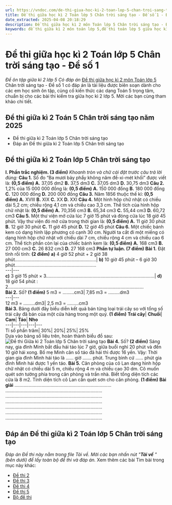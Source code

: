 ```yaml
---
url: https://vndoc.com/de-thi-giua-hoc-ki-2-toan-lop-5-chan-troi-sang-tao-de-so-1-336564
title: Đề thi giữa học kì 2 Toán lớp 5 Chân trời sáng tạo - Đề số 1 - Đề ôn tập giữa kì 2 lớp 5 Có đáp án - VnDoc.com
date_extracted: 2025-04-08 20:18:29
description: Đề thi giữa học kì 2 môn Toán lớp 5 Chân trời sáng tạo - Đề số 1 có đáp án là đề ôn tập cho các em học sinh tham khảo, củng cố kiến thức chuẩn bị cho bài thi giữa học kì 2 lớp 5.
keywords: đề thi giữa kì 2 môn toán lớp 5,đề thi toán lớp 5 giữa học kì 2,đề thi giữa kì 2 lớp 5 môn toán,đề thi giữa kì 2 toán 5,Đề thi giữa học kì 2 môn toán lớp 5,Đề kiểm tra học kì 2 lớp 5,đề thi giữa học kì 2 lớp 5,ôn thi giữa học kì 2 môn toán lớp 5,đề thi học kì 2 lớp 5,đề thi học kì 2 lớp 5 môn toán,Đề thi giữa học kì 2 lớp 5 môn Toán có đáp án,đề kiểm tra giữa kì 2 lớp 5,Đề thi giữa học kì 2 môn Toán lớp 5 Chân trời sáng tạo,Đề thi giữa kì 2 Toán 5 Chân trời sáng tạo
---
```


# Đề thi giữa học kì 2 Toán lớp 5 Chân trời sáng tạo - Đề số 1
 _Đề ôn tập giữa kì 2 lớp 5 Có đáp án_
[Đề thi giữa học kì 2 môn Toán lớp 5](<https://vndoc.com/de-thi-giua-ki-2-lop-5-mon-toan>) Chân trời sáng tạo - Đề số 1 có đáp án là tài liệu được biên soạn dành cho các em học sinh ôn tập, củng cố kiến thức các dạng Toán 5 trọng tâm, chuẩn bị cho các bài thi kiểm tra giữa học kì 2 lớp 5. Mời các bạn cùng tham khảo chi tiết.
## Đề thi giữa kì 2 Toán 5 Chân trời sáng tạo năm 2025
  * Đề thi giữa kì 2 Toán lớp 5 Chân trời sáng tạo
  * Đáp án Đề thi giữa kì 2 Toán lớp 5 Chân trời sáng tạo

## **Đề thi giữa kì 2 Toán lớp 5 Chân trời sáng tạo**
**I. Phần trắc nghiệm. \(3 điểm\)**
_Khoanh tròn và chữ cái đặt trước câu trả lời đúng:_
**Câu 1.** Số đo “Ba mươi bảy phẩy không năm đề-xi-mét khối” được viết là: **\(0,5 điểm\)**
**A.** 37,05 dm2
**B.** 37,5 dm3
**C.** 37,05 dm3
**D.** 30,75 dm3
**Câu 2.** 1,2% của 15 000 000 đồng là: **\(0,5 điểm\)**
**A.** 150 000 đồng
**B.** 180 000 đồng
**C.** 120 000 đồng
**D.** 200 000 đồng
**Câu 3.** Năm 1856 thuộc thế kỉ: **\(0,5 điểm\)**
**A.** XVIII
**B.** XIX
**C.** XX
**D.** XXI
**Câu 4.** Một hình hộp chữ nhật có chiều dài 5,2 cm; chiều rộng 4,1 cm và chiều cao 3,3 cm. Thể tích của hình hộp chữ nhật là: **\(0,5 điểm\)**
**A.** 70,356 cm3
**B.** 65,34 cm3
**C.** 55,44 cm3
**D.** 60,72 cm3
**Câu 5.** Một thư viện mở cửa lúc 7 giờ 15 phút và đóng cửa lúc 18 giờ 45 phút. Vậy thư viện đó mở cửa trong thời gian là: **\(0,5 điểm\)**
**A.** 11 giờ 30 phút
**B.** 12 giờ 30 phút
**C.** 11 giờ 45 phút
**D.** 12 giờ 45 phút
**Câu 6.** Một chiếc bánh kem có dạng hình lập phương có cạnh 30 cm. Người ta cắt đi một miếng có dạng hình hộp chữ nhật với chiều dài 7 cm, chiều rộng 4 cm và chiều cao 6 cm. Thể tích phần còn lại của chiếc bánh kem là: **\(0,5 điểm\)**
**A.** 168 cm3
**B.** 27 000 cm3
**C.** 26 832 cm3
**D.** 27 168 cm3
**Phần tự luận. \(7 điểm\)**
**Bài 1.** Đặt tính rồi tính: **\(2 điểm\)**
**a\)** 4 giờ 52 phút + 2 giờ 38 phút………………………………………………………| **b\)** 10 giờ 45 phút – 6 giờ 30 phút………………………………………………………  
---|---  
**c\)** 3 giờ 15 phút × 3…………………………………………………………………………| **d\)** 18 giờ 54 phút : 2……………………………………………………………………………………………  
**Bài 2.** Số? **\(1 điểm\)**
5 m3 = ………cm3| 7,85 m3 = ………dm3  
---|---  
12 m3 = ………dm3| 2,5 m3 = ………cm3  
**Bài 3.** Bảng dưới đây biểu diễn kết quả bán từng loại trái cây so với tổng số trái cây đã bán của một cửa hàng trong một quý. **\(1 điểm\)**
**Trái cây**| **Chuối**| **Cam**| **Táo**| **Nho**  
---|---|---|---|---  
Tỉ số phần trăm| 30%| 20%| 25%| 25%  
Dựa vào bảng số liệu trên, hoàn thành biểu đồ sau:
![Đề thi Giữa kì 2 Toán lớp 5 Chân trời sáng tạo](https://i.vdoc.vn/data/image/2025/02/17/de-thi-toan-lop-5-giua-ki-2-chan-troi-sang-tao-253740.png)
**Bài 4.** Số? **\(2 điểm\)**
Sáng nay, gia đình Minh bắt đầu hái táo lúc 7 giờ, giữa buổi nghỉ 20 phút và đến 10 giờ hái xong. Bố mẹ Minh cân số táo đã hái thì được 16 yến. Vậy:
Thời gian gia đình Minh hái táo là …… giờ ……. phút.
Trung bình cứ …… phút gia đình Minh hái được 1 yến táo.
**Bài 5.** Căn phòng của cô Lan dạng hình hộp chữ nhật có chiều dài 5 m, chiều rộng 4 m và chiều cao 30 dm. Cô muốn quét sơn tường phía trong căn phòng và trần nhà. Biết tổng diện tích các cửa là 8 m2. Tính diện tích cô Lan cần quét sơn cho căn phòng. **\(1 điểm\)**
**Bài giải**
…………………………………………………………………
…………………………………………………………………
…………………………………………………………………
…………………………………………………………………
…………………………………………………………………
…………………………………………………………………
…………………………………………………………………
## **Đáp án Đề thi giữa kì 2 Toán lớp 5 Chân trời sáng tạo**
 _Đáp án Đề thi này nằm trong file Tải về. Mời các bạn nhấn nút "**Tải về** " \(bên dưới\) để lấy toàn bộ đề thi và đáp án._
Xem thêm các bài Tìm bài trong mục này khác:
  * [Đề thi 2](</de-thi-giua-hoc-ki-2-toan-lop-5-chan-troi-sang-tao-de-so-2-336567>)
  * [Đề thi 3](</de-thi-giua-hoc-ki-2-toan-lop-5-chan-troi-sang-tao-de-so-3-336574>)
  * [Đề thi 4](</de-thi-giua-hoc-ki-2-toan-lop-5-chan-troi-sang-tao-de-so-4-336577>)
  * [Đề thi 5](</de-thi-giua-hoc-ki-2-toan-lop-5-chan-troi-sang-tao-de-so-5-336579>)
  * [Bộ đề thi](</bo-de-thi-giua-hoc-ki-2-mon-toan-lop-5-co-dap-an-290988>)

